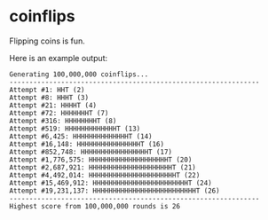 # coinflips

Flipping coins is fun.

Here is an example output:

    Generating 100,000,000 coinflips...
    ---------------------------------------------------------------
    Attempt #1: HHT (2)
    Attempt #8: HHHT (3)
    Attempt #21: HHHHT (4)
    Attempt #72: HHHHHHHT (7)
    Attempt #316: HHHHHHHHT (8)
    Attempt #519: HHHHHHHHHHHHHT (13)
    Attempt #6,425: HHHHHHHHHHHHHHT (14)
    Attempt #16,148: HHHHHHHHHHHHHHHHT (16)
    Attempt #852,748: HHHHHHHHHHHHHHHHHT (17)
    Attempt #1,776,575: HHHHHHHHHHHHHHHHHHHHT (20)
    Attempt #2,687,921: HHHHHHHHHHHHHHHHHHHHHT (21)
    Attempt #4,492,014: HHHHHHHHHHHHHHHHHHHHHHT (22)
    Attempt #15,469,912: HHHHHHHHHHHHHHHHHHHHHHHHT (24)
    Attempt #19,231,137: HHHHHHHHHHHHHHHHHHHHHHHHHHT (26)
    ---------------------------------------------------------------
    Highest score from 100,000,000 rounds is 26
